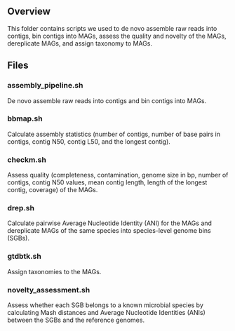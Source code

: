 ## Overview
This folder contains scripts we used to de novo assemble raw reads into contigs, bin contigs into MAGs, assess the quality and novelty of the MAGs, dereplicate MAGs, and assign taxonomy to MAGs. 

## Files
### assembly_pipeline.sh
De novo assemble raw reads into contigs and bin contigs into MAGs.

### bbmap.sh
Calculate assembly statistics (number of contigs, number of base pairs in contigs, contig N50, contig L50, and the longest contig). 

### checkm.sh
Assess quality (completeness, contamination, genome size in bp, number of contigs, contig N50 values, mean contig length, length of the longest contig, coverage) of the MAGs.

### drep.sh
Calculate pairwise Average Nucleotide Identity (ANI) for the MAGs and dereplicate MAGs of the same species into species-level genome bins (SGBs).

### gtdbtk.sh
Assign taxonomies to the MAGs.

### novelty_assessment.sh
Assess whether each SGB belongs to a known microbial species by calculating Mash distances and Average Nucleotide Identities (ANIs) between the SGBs and the reference genomes. 
